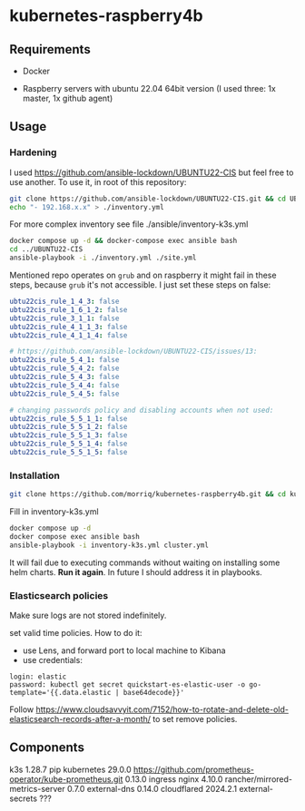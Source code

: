 # kubernetes-raspberry4b

## Requirements

- Docker

- Raspberry servers with ubuntu 22.04 64bit version (I used three: 1x master, 1x github agent)

## Usage

### Hardening

I used https://github.com/ansible-lockdown/UBUNTU22-CIS but feel free to use another.
To use it, in root of this repository:

```sh
git clone https://github.com/ansible-lockdown/UBUNTU22-CIS.git && cd UBUNTU22-CIS
echo "- 192.168.x.x" > ./inventory.yml
```

For more complex inventory see file ./ansible/inventory-k3s.yml

```sh
docker compose up -d && docker-compose exec ansible bash
cd ../UBUNTU22-CIS
ansible-playbook -i ./inventory.yml ./site.yml
```

Mentioned repo operates on `grub` and on raspberry it might fail in these steps, because `grub` it's not accessible.
I just set these steps on false:

```yaml
ubtu22cis_rule_1_4_3: false
ubtu22cis_rule_1_6_1_2: false
ubtu22cis_rule_3_1_1: false
ubtu22cis_rule_4_1_1_3: false
ubtu22cis_rule_4_1_1_4: false

# https://github.com/ansible-lockdown/UBUNTU22-CIS/issues/13:
ubtu22cis_rule_5_4_1: false
ubtu22cis_rule_5_4_2: false
ubtu22cis_rule_5_4_3: false
ubtu22cis_rule_5_4_4: false
ubtu22cis_rule_5_4_5: false

# changing passwords policy and disabling accounts when not used:
ubtu22cis_rule_5_5_1_1: false
ubtu22cis_rule_5_5_1_2: false
ubtu22cis_rule_5_5_1_3: false
ubtu22cis_rule_5_5_1_4: false
ubtu22cis_rule_5_5_1_5: false
```

### Installation

```bash
git clone https://github.com/morriq/kubernetes-raspberry4b.git && cd kubernetes-raspberry4b
```

Fill in inventory-k3s.yml

```bash
docker compose up -d
docker compose exec ansible bash
ansible-playbook -i inventory-k3s.yml cluster.yml
```

It will fail due to executing commands without waiting on installing some helm charts. **Run it again**. In future I should address it in playbooks.

### Elasticsearch policies

Make sure logs are not stored indefinitely.

set valid time policies. How to do it:

- use Lens, and forward port to local machine to Kibana
- use credentials:

```text
login: elastic
password: kubectl get secret quickstart-es-elastic-user -o go-template='{{.data.elastic | base64decode}}'
```

Follow https://www.cloudsavvyit.com/7152/how-to-rotate-and-delete-old-elasticsearch-records-after-a-month/ to set remove policies.

## Components

k3s 1.28.7
pip kubernetes 29.0.0
https://github.com/prometheus-operator/kube-prometheus.git 0.13.0
ingress nginx 4.10.0
rancher/mirrored-metrics-server 0.7.0
external-dns 0.14.0
cloudflared 2024.2.1
external-secrets ???

